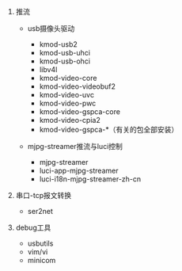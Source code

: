 1. 推流
   * usb摄像头驱动

     * kmod-usb2
     * kmod-usb-uhci
     * kmod-usb-ohci
     * libv4l
     * kmod-video-core
     * kmod-video-videobuf2
     * kmod-video-uvc
     * kmod-video-pwc
     * kmod-video-gspca-core
     * kmod-video-cpia2
     * kmod-video-gspca-*（有关的包全部安装）


   * mjpg-streamer推流与luci控制

     * mjpg-streamer
     * luci-app-mjpg-streamer
     * luci-i18n-mjpg-streamer-zh-cn

2. 串口-tcp报文转换
   
   * ser2net
   
3. debug工具
   
   * usbutils
   * vim/vi
   * minicom